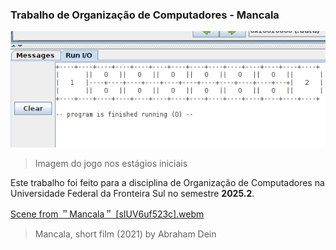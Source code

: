 ### Trabalho de Organização de Computadores - Mancala

![Imagem do jogo nos estágios iniciais](image-2.png)
> Imagem do jogo nos estágios iniciais

Este trabalho foi feito para a disciplina de Organização de Computadores na Universidade Federal da Fronteira Sul no semestre **2025.2**.

[Scene from ＂Mancala＂ [sIUV6uf523c].webm](https://github.com/user-attachments/assets/4d6c9da6-6463-456b-8b32-0f711979f47f)
> Mancala, short film (2021) by Abraham Dein
